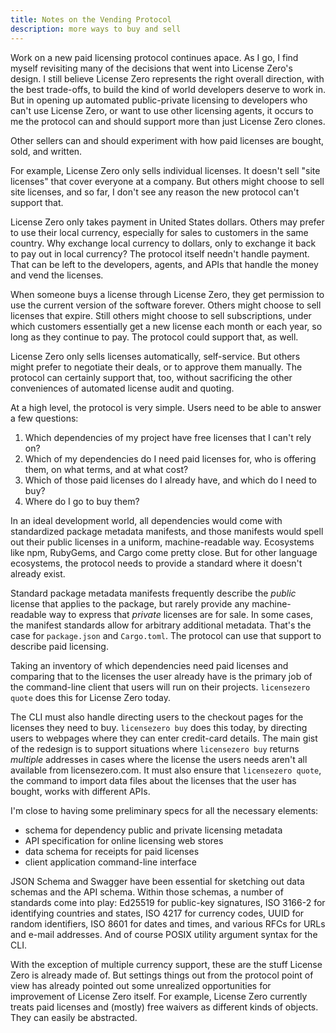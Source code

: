 ```yaml
---
title: Notes on the Vending Protocol
description: more ways to buy and sell
---
```


Work on a new paid licensing protocol continues apace.  As I go, I find myself revisiting many of the decisions that went into License Zero's design.  I still believe License Zero represents the right overall direction, with the best trade-offs, to build the kind of world developers deserve to work in.  But in opening up automated public-private licensing to developers who can't use License Zero, or want to use other licensing agents, it occurs to me the protocol can and should support more than just License Zero clones.

Other sellers can and should experiment with how paid licenses are bought, sold, and written.

For example, License Zero only sells individual licenses.  It doesn't sell "site licenses" that cover everyone at a company.  But others might choose to sell site licenses, and so far, I don't see any reason the new protocol can't support that.

License Zero only takes payment in United States dollars.  Others may prefer to use their local currency, especially for sales to customers in the same country.  Why exchange local currency to dollars, only to exchange it back to pay out in local currency?  The protocol itself needn't handle payment.  That can be left to the developers, agents, and APIs that handle the money and vend the licenses.

When someone buys a license through License Zero, they get permission to use the current version of the software forever.  Others might choose to sell licenses that expire.  Still others might choose to sell subscriptions, under which customers essentially get a new license each month or each year, so long as they continue to pay.  The protocol could support that, as well.

License Zero only sells licenses automatically, self-service.  But others might prefer to negotiate their deals, or to approve them manually.  The protocol can certainly support that, too, without sacrificing the other conveniences of automated license audit and quoting.

At a high level, the protocol is very simple.  Users need to be able to answer a few questions:

1. Which dependencies of my project have free licenses that I can't rely on?
2. Which of my dependencies do I need paid licenses for, who is offering them, on what terms, and at what cost?
3. Which of those paid licenses do I already have, and which do I need to buy?
4. Where do I go to buy them?

In an ideal development world, all dependencies would come with standardized package metadata manifests, and those manifests would spell out their public licenses in a uniform, machine-readable way.  Ecosystems like npm, RubyGems, and Cargo come pretty close.  But for other language ecosystems, the protocol needs to provide a standard where it doesn't already exist.

Standard package metadata manifests frequently describe the _public_ license that applies to the package, but rarely provide any machine-readable way to express that _private_ licenses are for sale.  In some cases, the manifest standards allow for arbitrary additional metadata.  That's the case for `package.json` and `Cargo.toml`.  The protocol can use that support to describe paid licensing.

Taking an inventory of which dependencies need paid licenses and comparing that to the licenses the user already have is the primary job of the command-line client that users will run on their projects.  `licensezero quote` does this for License Zero today.

The CLI must also handle directing users to the checkout pages for the licenses they need to buy.  `licensezero buy` does this today, by directing users to webpages where they can enter credit-card details.  The main gist of the redesign is to support situations where `licensezero buy` returns _multiple_ addresses in cases where the license the users needs aren't all available from licensezero.com.  It must also ensure that `licensezero quote`, the command to import data files about the licenses that the user has bought, works with different APIs.

I'm close to having some preliminary specs for all the necessary elements:

- schema for dependency public and private licensing metadata
- API specification for online licensing web stores
- data schema for receipts for paid licenses
- client application command-line interface

JSON Schema and Swagger have been essential for sketching out data schemas and the API schema.  Within those schemas, a number of standards come into play: Ed25519 for public-key signatures, ISO 3166-2 for identifying countries and states, ISO 4217 for currency codes, UUID for random identifiers, ISO 8601 for dates and times, and various RFCs for URLs and e-mail addresses.  And of course POSIX utility argument syntax for the CLI.

With the exception of multiple currency support, these are the stuff License Zero is already made of.  But settings things out from the protocol point of view has already pointed out some unrealized opportunities for improvement of License Zero itself.  For example, License Zero currently treats paid licenses and (mostly) free waivers as different kinds of objects. They can easily be abstracted.